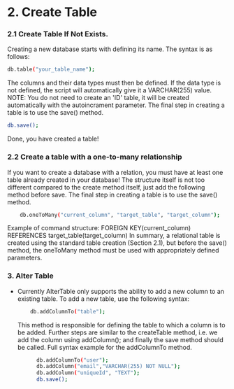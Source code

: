 # 2. Create Table

### 2.1 Create Table If Not Exists.
  Creating a new database starts with defining its name. The syntax is as follows:
```bash
db.table("your_table_name");
```
  The columns and their data types must then be defined. If the data type is not defined, the script will automatically give it a VARCHAR(255) value.
  NOTE: You do not need to create an 'ID' table, it will be created automatically with the autoincrament parameter.
  The final step in creating a table is to use the save() method.
  ```bash
db.save();
  ```
Done, you have created a table!

### 2.2 Create a table with a one-to-many relationship
  If you want to create a database with a relation, you must have at least one table already created in your database!
  The structure itself is not too different compared to the create method itself, just add the following method before save.
  The final step in creating a table is to use the save() method.
  ```bash
      db.oneToMany("current_column", "target_table", "target_column");
  ```
  Example of command structure:
  FOREIGN KEY(current_column) REFERENCES target_table(target_column)
  In summary, a relational table is created using the standard table creation (Section 2.1), but before the save() method, the oneToMany method must be used with appropriately defined parameters.
### 3. Alter Table
* Currently AlterTable only supports the ability to add a new column to an existing table.
  To add a new table, use the following syntax:
    ```bash
        db.addColumnTo("table");
    ```
  This method is responsible for defining the table to which a column is to be added.
  Further steps are similar to the createTable method, i.e. we add the column using addColumn(); and finally the save method should be called.
  Full syntax example for the addColumnTo method.
  ```bash
        db.addColumnTo("user");
        db.addColumn("email","VARCHAR(255) NOT NULL");
        db.addColumn("uniqueId", "TEXT");
        db.save();
    ```